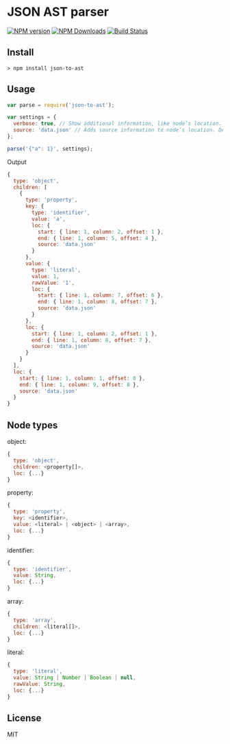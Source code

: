 # JSON AST parser

[![NPM version](https://img.shields.io/npm/v/json-to-ast.svg)](https://www.npmjs.com/package/json-to-ast)
[![NPM Downloads](https://img.shields.io/npm/dm/json-to-ast.svg)](https://www.npmjs.com/package/json-to-ast)
[![Build Status](https://travis-ci.org/vtrushin/json-to-ast.svg?branch=master)](https://travis-ci.org/vtrushin/json-to-ast)
<!-- [![Coverage Status](https://coveralls.io/repos/github/vtrushin/json-to-ast/badge.svg?branch=master)](https://coveralls.io/github/vtrushin/json-to-ast?branch=master) -->

## Install
```
> npm install json-to-ast
```

## Usage

```js
var parse = require('json-to-ast');

var settings = {
  verbose: true, // Show additional information, like node’s location. Default is <true>
  source: 'data.json' // Adds source information to node’s location. Default is <null>
};

parse('{"a": 1}', settings);
```

Output
```js
{
  type: 'object',
  children: [
    {
      type: 'property',
      key: {
        type: 'identifier',
        value: 'a',
        loc: {
          start: { line: 1, column: 2, offset: 1 },
          end: { line: 1, column: 5, offset: 4 },
          source: 'data.json'
        }
      },
      value: {
        type: 'literal',
        value: 1,
        rawValue: '1',
        loc: {
          start: { line: 1, column: 7, offset: 6 },
          end: { line: 1, column: 8, offset: 7 },
          source: 'data.json'
        }
      },
      loc: {
        start: { line: 1, column: 2, offset: 1 },
        end: { line: 1, column: 8, offset: 7 },
        source: 'data.json'
      }
    }
  ],
  loc: {
    start: { line: 1, column: 1, offset: 0 },
    end: { line: 1, column: 9, offset: 8 },
    source: 'data.json'
  }
}
```

## Node types

object:
```js
{
  type: 'object',
  children: <property[]>,
  loc: {...}
}
```

property:
```js
{
  type: 'property',
  key: <identifier>,
  value: <literal> | <object> | <array>,
  loc: {...}
}
```

identifier:
```js
{
  type: 'identifier',
  value: String,
  loc: {...}
}
```

array:
```js
{
  type: 'array',
  children: <literal[]>,
  loc: {...}
}
```

literal:
```js
{
  type: 'literal',
  value: String | Number | Boolean | null,
  rawValue: String,
  loc: {...}
}
```

<!--
[Try it online](https://rawgit.com/vtrushin/json-to-ast/master/demo/astexplorer/index.html) (Fork of [astexplorer.net](https://astexplorer.net/))
-->

## License
MIT
